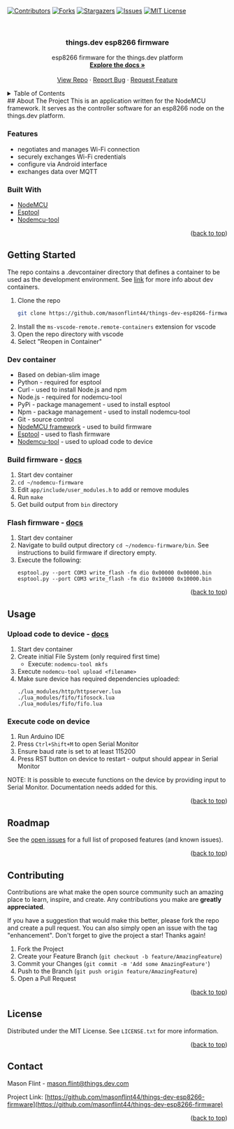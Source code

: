 <div id="top"></div>

<!-- PROJECT SHIELDS -->
<!--
*** I'm using markdown "reference style" links for readability.
*** Reference links are enclosed in brackets [ ] instead of parentheses ( ).
*** See the bottom of this document for the declaration of the reference variables
*** for contributors-url, forks-url, etc. This is an optional, concise syntax you may use.
*** https://www.markdownguide.org/basic-syntax/#reference-style-links
-->
[![Contributors][contributors-shield]][contributors-url]
[![Forks][forks-shield]][forks-url]
[![Stargazers][stars-shield]][stars-url]
[![Issues][issues-shield]][issues-url]
[![MIT License][license-shield]][license-url]



<!-- PROJECT LOGO -->
<br />
<div align="center">
<h3 align="center">things.dev esp8266 firmware</h3>

  <p align="center">
    esp8266 firmware for the things.dev platform
    <br />
    <a href="https://github.com/masonflint44/things-dev-esp8266-firmware"><strong>Explore the docs »</strong></a>
    <br />
    <br />
    <a href="https://github.com/masonflint44/things-dev-esp8266-firmware">View Repo</a>
    ·
    <a href="https://github.com/masonflint44/things-dev-esp8266-firmware/issues">Report Bug</a>
    ·
    <a href="https://github.com/masonflint44/things-dev-esp8266-firmware/issues">Request Feature</a>
  </p>
</div>



<!-- TABLE OF CONTENTS -->
<details>
  <summary>Table of Contents</summary>
  <ol>
    <li>
      <a href="#about-the-project">About The Project</a>
      <ul>
        <li><a href="#features">Features</a></li>
        <li><a href="#built-with">Built With</a></li>
      </ul>
    </li>
    <li>
      <a href="#getting-started">Getting Started</a>
      <ul>
        <li><a href="#dev-container">Dev container</a></li>
        <li><a href="#build-firmware">Build firmware</a></li>
        <li><a href="#flash-firmware">Flash firmware</a></li>
      </ul>
    </li>
    <li>
        <a href="#usage">Usage</a>
        <ul>
            <li><a href="#upload-code-to-device">Upload code to device</a></li>
            <li><a href="#execute-code-on-device">Execute code on device</a></li>
        </ul>
    </li>
    <li><a href="#roadmap">Roadmap</a></li>
    <li><a href="#contributing">Contributing</a></li>
    <li><a href="#license">License</a></li>
    <li><a href="#contact">Contact</a></li>
  </ol>
</details>



<!-- ABOUT THE PROJECT -->
<div id="about-the-project"></div>
## About The Project
This is an application written for the NodeMCU framework. It serves as the controller software for an esp8266 node on the things.dev platform.

### Features
- negotiates and manages Wi-Fi connection
- securely exchanges Wi-Fi credentials
- configure via Android interface
- exchanges data over MQTT

### Built With
- [NodeMCU](https://nodemcu.readthedocs.io/en/release/)
- [Esptool](https://github.com/espressif/esptool)
- [Nodemcu-tool](https://github.com/AndiDittrich/NodeMCU-Tool)

<p align="right">(<a href="#top">back to top</a>)</p>



<!-- GETTING STARTED -->
## Getting Started
The repo contains a .devcontainer directory that defines a container to be used as the development environment. See [link](https://code.visualstudio.com/docs/remote/containers) for more info about dev containers.

1. Clone the repo
    ```sh
    git clone https://github.com/masonflint44/things-dev-esp8266-firmware.git
    ```
1. Install the `ms-vscode-remote.remote-containers` extension for vscode
1. Open the repo directory with vscode
1. Select "Reopen in Container"

### Dev container
- Based on debian-slim image
- Python - required for esptool
- Curl - used to install Node.js and npm
- Node.js - required for nodemcu-tool
- PyPi - package management - used to install esptool
- Npm - package management - used to install nodemcu-tool
- Git - source control
- [NodeMCU framework](https://github.com/nodemcu/nodemcu-firmware) - used to build firmware
- [Esptool](https://github.com/espressif/esptool) - used to flash firmware
- [Nodemcu-tool](https://github.com/AndiDittrich/NodeMCU-Tool) - used to upload code to device

### Build firmware - [docs](https://nodemcu.readthedocs.io/en/release/build/)
1. Start dev container
1. `cd ~/nodemcu-firmware`
1. Edit `app/include/user_modules.h` to add or remove modules
1. Run `make`
1. Get build output from `bin` directory

### Flash firmware - [docs](https://nodemcu.readthedocs.io/en/release/flash/)
1. Start dev container
1. Navigate to build output directory `cd ~/nodemcu-firmware/bin`. See instructions to build firmware if directory empty.
1. Execute the following:
    ```
    esptool.py --port COM3 write_flash -fm dio 0x00000 0x00000.bin
    esptool.py --port COM3 write_flash -fm dio 0x10000 0x10000.bin
    ````

<p align="right">(<a href="#top">back to top</a>)</p>



<!-- USAGE EXAMPLES -->
## Usage

### Upload code to device - [docs](https://github.com/andidittrich/NodeMCU-Tool)
1. Start dev container
1. Create initial File System (only required first time)
    - Execute: `nodemcu-tool mkfs`
1. Execute `nodemcu-tool upload <filename>`
1. Make sure device has required dependencies uploaded:
    ```
    ./lua_modules/http/httpserver.lua
    ./lua_modules/fifo/fifosock.lua
    ./lua_modules/fifo/fifo.lua
    ```

### Execute code on device
1. Run Arduino IDE
1. Press `Ctrl+Shift+M` to open Serial Monitor
1. Ensure baud rate is set to at least 115200
1. Press RST button on device to restart - output should appear in Serial Monitor

NOTE: It is possible to execute functions on the device by providing input to Serial Monitor. Documentation needs added for this.

<p align="right">(<a href="#top">back to top</a>)</p>



<!-- ROADMAP -->
## Roadmap

<!-- - [ ] Feature 1
- [ ] Feature 2
- [ ] Feature 3
    - [ ] Nested Feature -->

See the [open issues](https://github.com/masonflint44/things-dev-esp8266-firmware/issues) for a full list of proposed features (and known issues).

<p align="right">(<a href="#top">back to top</a>)</p>



<!-- CONTRIBUTING -->
## Contributing

Contributions are what make the open source community such an amazing place to learn, inspire, and create. Any contributions you make are **greatly appreciated**.

If you have a suggestion that would make this better, please fork the repo and create a pull request. You can also simply open an issue with the tag "enhancement".
Don't forget to give the project a star! Thanks again!

1. Fork the Project
2. Create your Feature Branch (`git checkout -b feature/AmazingFeature`)
3. Commit your Changes (`git commit -m 'Add some AmazingFeature'`)
4. Push to the Branch (`git push origin feature/AmazingFeature`)
5. Open a Pull Request

<p align="right">(<a href="#top">back to top</a>)</p>



<!-- LICENSE -->
## License

Distributed under the MIT License. See `LICENSE.txt` for more information.

<p align="right">(<a href="#top">back to top</a>)</p>



<!-- CONTACT -->
## Contact

Mason Flint - mason.flint@things.dev.com

Project Link: [https://github.com/masonflint44/things-dev-esp8266-firmware](https://github.com/masonflint44/things-dev-esp8266-firmware)

<p align="right">(<a href="#top">back to top</a>)</p>



<!-- MARKDOWN LINKS & IMAGES -->
<!-- https://www.markdownguide.org/basic-syntax/#reference-style-links -->
[contributors-shield]: https://img.shields.io/github/contributors/masonflint44/things-dev-esp8266-firmware.svg?style=for-the-badge
[contributors-url]: https://github.com/masonflint44/things-dev-esp8266-firmware/graphs/contributors
[forks-shield]: https://img.shields.io/github/forks/masonflint44/things-dev-esp8266-firmware.svg?style=for-the-badge
[forks-url]: https://github.com/masonflint44/things-dev-esp8266-firmware/network/members
[stars-shield]: https://img.shields.io/github/stars/masonflint44/things-dev-esp8266-firmware.svg?style=for-the-badge
[stars-url]: https://github.com/masonflint44/things-dev-esp8266-firmware/stargazers
[issues-shield]: https://img.shields.io/github/issues/masonflint44/things-dev-esp8266-firmware.svg?style=for-the-badge
[issues-url]: https://github.com/masonflint44/things-dev-esp8266-firmware/issues
[license-shield]: https://img.shields.io/github/license/masonflint44/things-dev-esp8266-firmware.svg?style=for-the-badge
[license-url]: https://github.com/masonflint44/things-dev-esp8266-firmware/blob/master/LICENSE.txt
